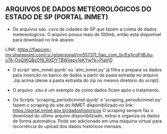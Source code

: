 ## ARQUIVOS DE DADOS METEOROLÓGICOS DO ESTADO DE SP (PORTAL INMET)

- Os arquivos são .csvs de cidades de SP que fazem a coleta de dados metereologicos. O arquivo possui mais de 100mb, então está disponível para download no link abaixo:

LINK: https://fiapcom-my.sharepoint.com/:u:/g/personal/rm557311_fiap_com_br/Ea1jcqFliBJIu-o7A-OsQWQBz019_RXDYTBWiiepv1eKYw?e=PIaVI0

- O script 'atm_inmet.ipynb' ou 'atm_inmet.py' já filtra e prepara os dados para inserção no banco de dados a partir da pasta extraída no arquivo .zip acima (deixe a pasta extraida do zip no mesmo diretório do script).

- O arquivo .xlsx é um exemplo de como dados ficam após o tratamento.

- Os Scripts 'scraping_periodicinmet.ipynb' e 'scraping_periodicinmet.py' fazem o scraping do site do INMET disponibilizado no link: https://portal.inmet.gov.br/dadoshistoricos
  O scraping sempre faz o download do ultimo arquivo disponibilziado, extrai e organiza os dados de forma automática. Pode ser adicionado em uma máquina virtual para recorrência do upload dos dados históricos mensais.
